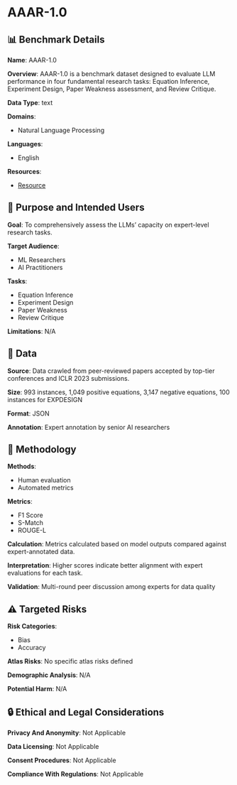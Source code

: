 # AAAR-1.0

## 📊 Benchmark Details

**Name**: AAAR-1.0

**Overview**: AAAR-1.0 is a benchmark dataset designed to evaluate LLM performance in four fundamental research tasks: Equation Inference, Experiment Design, Paper Weakness assessment, and Review Critique.

**Data Type**: text

**Domains**:
- Natural Language Processing

**Languages**:
- English

**Resources**:
- [Resource](https://renzelou.github.io/AAAR-1.0/)

## 🎯 Purpose and Intended Users

**Goal**: To comprehensively assess the LLMs’ capacity on expert-level research tasks.

**Target Audience**:
- ML Researchers
- AI Practitioners

**Tasks**:
- Equation Inference
- Experiment Design
- Paper Weakness
- Review Critique

**Limitations**: N/A

## 💾 Data

**Source**: Data crawled from peer-reviewed papers accepted by top-tier conferences and ICLR 2023 submissions.

**Size**: 993 instances, 1,049 positive equations, 3,147 negative equations, 100 instances for EXPDESIGN

**Format**: JSON

**Annotation**: Expert annotation by senior AI researchers

## 🔬 Methodology

**Methods**:
- Human evaluation
- Automated metrics

**Metrics**:
- F1 Score
- S-Match
- ROUGE-L

**Calculation**: Metrics calculated based on model outputs compared against expert-annotated data.

**Interpretation**: Higher scores indicate better alignment with expert evaluations for each task.

**Validation**: Multi-round peer discussion among experts for data quality

## ⚠️ Targeted Risks

**Risk Categories**:
- Bias
- Accuracy

**Atlas Risks**:
No specific atlas risks defined

**Demographic Analysis**: N/A

**Potential Harm**: N/A

## 🔒 Ethical and Legal Considerations

**Privacy And Anonymity**: Not Applicable

**Data Licensing**: Not Applicable

**Consent Procedures**: Not Applicable

**Compliance With Regulations**: Not Applicable
